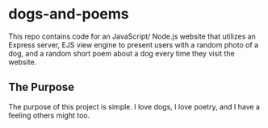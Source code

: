 # dogs-and-poems

This repo contains code for an JavaScript/ Node.js website that utilizes an Express server, EJS view engine to present users with a random photo of a dog, and a random short poem about a dog every time they visit the website.

## The Purpose

The purpose of this project is simple. I love dogs, I love poetry, and I have a feeling others might too.
